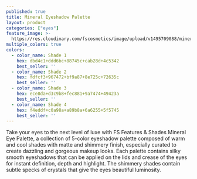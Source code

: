 ```yaml
---
published: true
title: Mineral Eyeshadow Palette
layout: product
categories: ["eyes"]
feature_image: >-
  https://res.cloudinary.com/fscosmetics/image/upload/v1495709088/mineral_palette.jpg
multiple_colors: true
colors:
  - color_name: Shade 1
    hex: dbd4c1+ddd6bc+88745c+cab28d+4c5342
    best_seller: ''
  - color_name: Shade 2
    hex: fdfcf3+967472+bf9a87+8e725c+72635c
    best_seller: ''
  - color_name: Shade 3
    hex: ece8da+d3c9b8+fec881+9a7474+49423a
    best_seller: ''
  - color_name: Shade 4
    hex: f4eddf+c0a98a+a89b8a+6a6255+5f5745
    best_seller: ''
---
```

Take your eyes to the next level of luxe with FS Features & Shades Mineral Eye Palette, a collection of 5-color eyeshadow palette composed of warm and cool shades with matte and shimmery finish, especially curated to create dazzling and gorgeous makeup looks. Each palette contains silky smooth eyeshadows that can be applied on the lids and crease of the eyes for instant definition, depth and highlight. The shimmery shades contain subtle specks of crystals that give the eyes beautiful luminosity.
